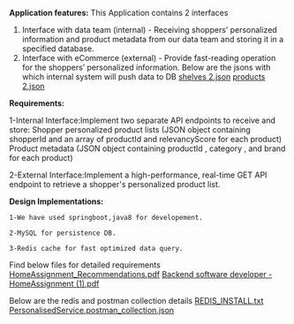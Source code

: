 **Application features:**
This Application contains 2 interfaces
  1. Interface with data team (internal) - Receiving shoppers’ personalized 
    information and product metadata from our data team and storing it in a specified 
    database. 
  2. Interface with eCommerce (external) - Provide fast-reading operation for the 
    shoppers’ personalized information.
Below are the jsons with which internal system will push data to DB
[shelves 2.json](https://github.com/surajit-pradhan/PersonalisedDataService/files/14883619/shelves.2.json)
[products 2.json](https://github.com/surajit-pradhan/PersonalisedDataService/files/14883618/products.2.json)

**Requirements:**
  
  1-Internal Interface:Implement two separate API endpoints to receive and store:
    Shopper personalized product lists (JSON object containing
    shopperId and an array of productId and relevancyScore for each
    product)
    Product metadata (JSON object containing productId , category ,
    and brand for each product)
    
  2-External Interface:Implement a high-performance, real-time GET API endpoint to retrieve a
    shopper's personalized product list.

**Design Implementations:**

    1-We have used springboot,java8 for developement.
    
    2-MySQL for persistence DB.
    
    3-Redis cache for fast optimized data query.

Find below files for detailed requirements
[HomeAssignment_Recommendations.pdf](https://github.com/surajit-pradhan/PersonalisedDataService/files/14883710/HomeAssignment_Recommendations.pdf)
[Backend software developer - HomeAssignment (1).pdf](https://github.com/surajit-pradhan/PersonalisedDataService/files/14883709/Backend.software.developer.-.HomeAssignment.1.pdf)

Below are the redis and postman collection details
[REDIS_INSTALL.txt](https://github.com/surajit-pradhan/PersonalisedDataService/files/14883761/REDIS_INSTALL.txt)
[PersonalisedService.postman_collection.json](https://github.com/surajit-pradhan/PersonalisedDataService/files/14883762/PersonalisedService.postman_collection.json)
